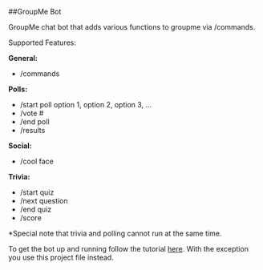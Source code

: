 ##GroupMe Bot

GroupMe chat bot that adds various functions to groupme via /commands.

Supported Features:

**General:**
- /commands

**Polls:**
- /start poll option 1, option 2, option 3, ...
- /vote #
- /end poll
- /results

**Social:**
- /cool face

**Trivia:**
- /start quiz
- /next question
- /end quiz
- /score

*Special note that trivia and polling cannot run at the same time. 

To get the bot up and running follow the tutorial [here](https://github.com/groupme/bot-tutorial-nodejs). With the exception you use this project file instead. 
